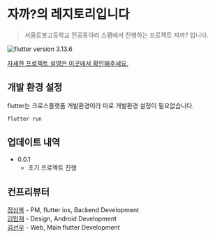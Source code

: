 # 자까?의 레지토리입니다

> 서울로봇고등학교 전공동아리 스팸에서 진행하는 프로젝트 자까? 입니다.

![flutter version][flutter] 3.13.6

[자세한 프로젝트 설명은 이곳에서 확인해주세요.][project]

## 개발 환경 설정

flutter는 크로스플랫폼 개발환경이라 따로 개발환경 설정이 필요없습니다.

```sh
flutter run
```

## 업데이트 내역

<!-- * 0.2.1
    * 수정: 문서 업데이트 (모듈 코드 동일)
* 0.2.0
    * 수정: `setDefaultXYZ()` 메서드 제거
    * 추가: `init()` 메서드 추가
* 0.1.1
    * 버그 수정: `baz()` 메서드 호출 시 부팅되지 않는 현상 (@컨트리뷰터 감사합니다!)
* 0.1.0
    * 첫 출시
    * 수정: `foo()` 메서드 네이밍을 `bar()`로 수정 -->

-   0.0.1
    -   초기 프로젝트 진행

## 컨프리뷰터

[정삼복][3boku] - PM, flutter ios, Backend Development
<br>
[김민재][mjro] - Design, Android Development
<br>
[김선우][suro] - Web, Main flutter Development

<!-- Markdown link & img dfn's -->

[flutter]: https://img.shields.io/badge/flutter-02569B?style=for-the-badge&logo=flutter&logoColor=white
[project]: https://docs.google.com/document/d/124b_FfRsnkxLhxpsaAVXoOExlDOkc-XrUzHlvItwlno/edit?usp=drive_link
[3boku]: https://github.com/3boku
[mjro]: https://github.com/Minjaero
[suro]: https://github.com/SUNWOOKR
